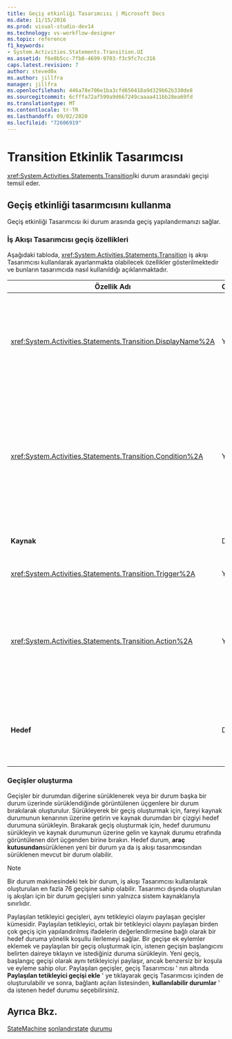 ```yaml
---
title: Geçiş etkinliği Tasarımcısı | Microsoft Docs
ms.date: 11/15/2016
ms.prod: visual-studio-dev14
ms.technology: vs-workflow-designer
ms.topic: reference
f1_keywords:
- System.Activities.Statements.Transition.UI
ms.assetid: f6e8b5cc-7fb8-4699-9703-f3c9fc7cc316
caps.latest.revision: 7
author: steved0x
ms.author: jillfra
manager: jillfra
ms.openlocfilehash: 446a78e706e1ba3cfd650418a9d329b62b330de8
ms.sourcegitcommit: 6cfffa72af599a9d667249caaaa411bb28ea69fd
ms.translationtype: MT
ms.contentlocale: tr-TR
ms.lasthandoff: 09/02/2020
ms.locfileid: "72606919"
---
```

# <a name="transition-activity-designer"></a>Transition Etkinlik Tasarımcısı
<xref:System.Activities.Statements.Transition>İki durum arasındaki geçişi temsil eder.

## <a name="using-the-transition-activity-designer"></a>Geçiş etkinliği tasarımcısını kullanma
 Geçiş etkinliği Tasarımcısı iki durum arasında geçiş yapılandırmanızı sağlar.

### <a name="transition-properties-in-the-workflow-designer"></a>İş Akışı Tasarımcısı geçiş özellikleri
 Aşağıdaki tabloda, <xref:System.Activities.Statements.Transition> iş akışı Tasarımcısı kullanılarak ayarlanmakta olabilecek özellikler gösterilmektedir ve bunların tasarımcıda nasıl kullanıldığı açıklanmaktadır.

|Özellik Adı|Gerekli|Kullanım|
|-------------------|--------------|-----------|
|<xref:System.Activities.Statements.Transition.DisplayName%2A>|Yanlış|Etkinlik tasarımcısının kolay adını belirtir <xref:System.Activities.Statements.Transition> . Varsayılan değer **T1**' dir. Değer, genişletilmiş geçiş tasarımcısının üst bilgisinde ve genişletilmiş geçiş Tasarımcısı içindeki eylem bölümünde bulunan özellik kılavuzunda düzenlenebilir. , <xref:System.Activities.Activity.DisplayName%2A> İş akışı tasarımcısının üst kısmında görüntülenen içerik haritası gezintisinde kullanılır.<br /><br /> <xref:System.Activities.Activity.DisplayName%2A>Kesinlikle gerekli olmasa da, bir tane kullanmak en iyi uygulamadır.|
|<xref:System.Activities.Statements.Transition.Condition%2A>|Yanlış|Varsa, denetim hedef durumuna geçirilmeden önce **true** olarak değerlendirilmesi gereken bir ifade belirtir. Bu koşul, özellik kılavuzunda ve genişletilmiş geçiş tasarımcısında düzenlenebilir. Paylaşılan bir geçişte birden çok koşul, geçiş tasarımcısında göründükleri sırayla değerlendirilir. **Note:**  <xref:System.Activities.Statements.Transition.Condition%2A> Bir geçişin **yanlış** olarak değerlendirileceğini (veya paylaşılan bir tetikleyici geçişinin tüm koşullarını **false**olarak değerlendirdiğine), geçişin gerçekleşmeyeceğini ve durumdan gelen tüm geçişlerin her tetikleyicisinin yeniden planlanacağını unutmayın. Bu öğreticide, koşulların yapılandırıldığı şekilde bu durum gerçekleşmemelidir (tahminin doğru veya hatalı olması için özel eylemlerdir).|
|**Kaynak**|Doğru|Bu geçişin kaynaklandığı durumu gösterir. Kaynak durumunun adına tıklamak, tasarımcı görünümünü bu durumun genişletilmiş bir görünümüne geçirir. Bu değer, geçiş oluşturulduğunda ayarlanır ve değiştirilemez.|
|<xref:System.Activities.Statements.Transition.Trigger%2A>|Yanlış|Tamamlanması geçişi Başlatan etkinliği belirtir. Bu etkinliği ayarlamak için, **araç kutusundan** bir etkinliği sürükleyin ve geçişin **tetikleme** bölümüne bırakın.|
|<xref:System.Activities.Statements.Transition.Action%2A>|Yanlış|Tetikleyici etkinliği tamamlandığında ve varsa, <xref:System.Activities.Statements.Transition.Condition%2A> **doğru**sonucunu verirse yürütülen etkinliği belirtir. Bu etkinlik, <xref:System.Activities.Statements.State.Exit%2A> kaynak durumu için etkinlik varsa, hedef durumuna geçiş sırasında yürütülür. Geçiş Tasarımcısı genişletildiğinde, bu değer **araç kutusundan** bir etkinlik sürüklenerek geçişin **eylem** bölümüne bırakılarak ayarlanabilir. Tek bir geçiş için birden çok eylem olabilir. Tek tek eylemler genişletilebilir ve uygulanabilir olur ve bir geçişte birden çok eylem olduğunda, eylemde görüntülenen yukarı veya aşağı oka tıklanarak sıralanabilir.|
|**Hedef**|Doğru|Geçiş tamamlandıktan sonra durum makinesinin geçiş durumunu gösterir. Bu, <xref:System.Activities.Statements.Transition.To%2A> nesne modelindeki geçişin özelliğine karşılık gelir. Hedef durumunun adına tıklamak, tasarımcı görünümünü bu durumun genişletilmiş bir görünümüne geçirir. Bu değer, geçiş oluşturulduğunda ayarlanır ve geçişi tasarımcıda hedef durumuna bağlayan ok sürüklenerek değiştirilebilir.|

### <a name="creating-transitions"></a>Geçişler oluşturma
 Geçişler bir durumdan diğerine sürüklenerek veya bir durum başka bir durum üzerinde sürüklendiğinde görüntülenen üçgenlere bir durum bırakılarak oluşturulur. Sürükleyerek bir geçiş oluşturmak için, fareyi kaynak durumunun kenarının üzerine getirin ve kaynak durumdan bir çizgiyi hedef durumuna sürükleyin. Bırakarak geçiş oluşturmak için, hedef durumunu sürükleyin ve kaynak durumunun üzerine gelin ve kaynak durumu etrafında görüntülenen dört üçgenden birine bırakın. Hedef durum, **araç kutusundan**sürüklenen yeni bir durum ya da iş akışı tasarımcısından sürüklenen mevcut bir durum olabilir.

> [!NOTE]
> Bir durum makinesindeki tek bir durum, iş akışı Tasarımcısı kullanılarak oluşturulan en fazla 76 geçişine sahip olabilir. Tasarımcı dışında oluşturulan iş akışları için bir durum geçişleri sınırı yalnızca sistem kaynaklarıyla sınırlıdır.

 Paylaşılan tetikleyici geçişleri, aynı tetikleyici olayını paylaşan geçişler kümesidir. Paylaşılan tetikleyici, ortak bir tetikleyici olayını paylaşan birden çok geçiş için yapılandırılmış ifadelerin değerlendirmesine bağlı olarak bir hedef duruma yönelik koşullu ilerlemeyi sağlar. Bir geçişe ek eylemler eklemek ve paylaşılan bir geçiş oluşturmak için, istenen geçişin başlangıcını belirten daireye tıklayın ve istediğiniz duruma sürükleyin. Yeni geçiş, başlangıç geçişi olarak aynı tetikleyiciyi paylaşır, ancak benzersiz bir koşula ve eyleme sahip olur. Paylaşılan geçişler, geçiş Tasarımcısı ' nın altında **Paylaşılan tetikleyici geçişi ekle** ' ye tıklayarak geçiş Tasarımcısı içinden de oluşturulabilir ve sonra, bağlantı açılan listesinden, **kullanılabilir durumlar** ' da istenen hedef durumu seçebilirsiniz.

## <a name="see-also"></a>Ayrıca Bkz.
 [StateMachine](../workflow-designer/statemachine-activity-designer.md) [sonlandırstate](../workflow-designer/finalstate-activity-designer.md) [durumu](../workflow-designer/state-activity-designer.md)